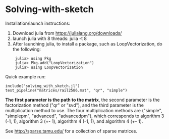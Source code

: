 # Solving-with-sketch

Installation/launch instructions:

1. Download julia from https://julialang.org/downloads/
2. launch julia with 8 threads: julia -t 8
3. After launching julia, to install a package, such as LoopVectorization, do the following:
   ```
    julia> using Pkg
    julia> Pkg.add("LoopVectorization")
    julia> using LoopVectorization
   ```


Quick example run:
```
include("solving_with_sketch.jl")
test_pipeline("matrices/rail2586.mat", "qr", "simple")
```


**The first parameter is the path to the matrix**, the second parameter is the factorization method ("qr" or "svd"), and the third parameter is the multiplication method to use. 
The four multiplication methods are ("simple", "simplepm", "advanced", "advancedpm"), which corresponds to algorithm 3 (-1, 1), algorithm 3 (+- 1), algorithm 4 (-1, 1), and algorithm 4 (+- 1).

See http://sparse.tamu.edu/ for a collection of sparse matrices.


